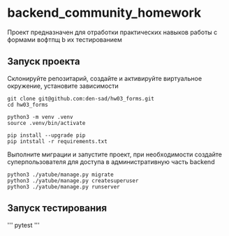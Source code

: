 # backend_community_homework
Проект предназначен для отработки практических навыков работы с формами вофтпщ b их тестированием

## Запуск проекта

Склонируйте репозитарий, создайте и активируйте виртуальное окружение, установите зависимости

```
git clone git@github.com:den-sad/hw03_forms.git
cd hw03_forms

python3 -m venv .venv
source .venv/bin/activate

pip install --upgrade pip
pip intstall -r requirements.txt
```

Выполните миграции и запустите проект, при необходимости создайте суперпользователя 
для доступа в административную часть backend

```
python3 ./yatube/manage.py migrate
python3 ./yatube/manage.py createsuperuser
python3 ./yatube/manage.py runserver
```

## Запуск тестирования

'''
pytest
'''